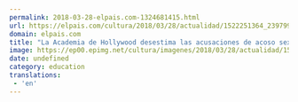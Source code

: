 ```yaml
---
permalink: 2018-03-28-elpais.com-1324681415.html
url: https://elpais.com/cultura/2018/03/28/actualidad/1522251364_239799.html#?ref=rss&format=simple&link=link
domain: elpais.com
title: "La Academia de Hollywood desestima las acusaciones de acoso sexual contra su presidente"
image: https://ep00.epimg.net/cultura/imagenes/2018/03/28/actualidad/1522251364_239799_1522252197_rrss_normal.jpg
date: undefined
category: education
translations: 
 - 'en'
---
```



